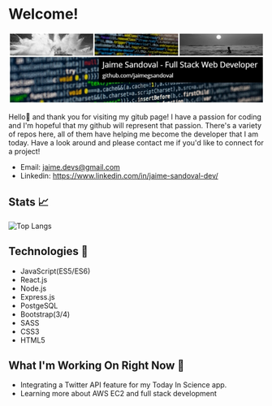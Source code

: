 # Welcome!
![jaimegsandoval](images/banner.jpg)

Hello:wave: and thank you for visiting my gitub page! I have a passion for coding and I'm hopeful that my github will represent that passion. There's a variety of repos here, all of them have helping me become the developer that I am today. Have a look around and please contact me if you'd like to connect for a project!

- Email: jaime.devs@gmail.com
- Linkedin: https://www.linkedin.com/in/jaime-sandoval-dev/
## Stats :chart_with_upwards_trend:
![Top Langs](https://github-readme-stats.vercel.app/api/top-langs/?username=jaimegsandoval&layout=compact)
## Technologies :floppy_disk:

- JavaScript(ES5/ES6)
- React.js
- Node.js
- Express.js
- PostgeSQL
- Bootstrap(3/4)
- SASS
- CSS3
- HTML5

## What I'm Working On Right Now :mechanical_arm:
- Integrating a Twitter API feature for my Today In Science app.
- Learning more about AWS EC2 and full stack development

<!--
**JaimeGSandoval/jaimegsandoval** is a ✨ _special_ ✨ repository because its `README.md` (this file) appears on your GitHub profile.



- 🔭 I’m currently working on ...
- 🌱 I’m currently learning ...
- 👯 I’m looking to collaborate on ...
- 🤔 I’m looking for help with ...
- 💬 Ask me about ...
- 📫 How to reach me: ...
- 😄 Pronouns: ...
- ⚡ Fun fact: ...
-->
